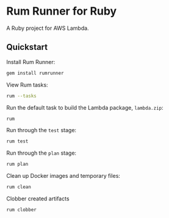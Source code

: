 # Rum Runner for Ruby

A Ruby project for AWS Lambda.

## Quickstart

Install Rum Runner:

```bash
gem install rumrunner
```

View Rum tasks:

```bash
rum --tasks
```

Run the default task to build the Lambda package, `lambda.zip`:

```bash
rum
```

Run through the `test` stage:

```bash
rum test
```

Run through the `plan` stage:

```bash
rum plan
```

Clean up Docker images and temporary files:

```bash
rum clean
```

Clobber created artifacts

```bash
rum clobber
```
